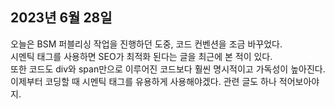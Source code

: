 ## **2023년 6월 28일**

오늘은 BSM 퍼블리싱 작업을 진행하던 도중, 코드 컨벤션을 조금 바꾸었다.  
시멘틱 태그를 사용하면 SEO가 최적화 된다는 글을 최근에 본 적이 있다.  
또한 코드도 div와 span만으로 이루어진 코드보다 훨씬 명시적이고 가독성이 높아진다.  
이제부터 코딩할 때 시멘틱 태그를 유용하게 사용해야겠다. 관련 글도 하나 적어보아야지.
